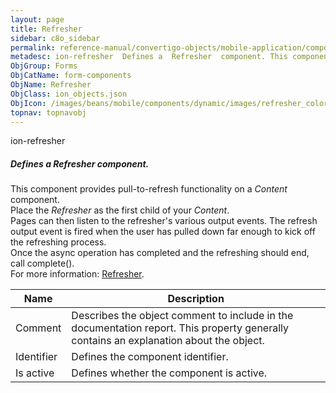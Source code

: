```yaml
---
layout: page
title: Refresher
sidebar: c8o_sidebar
permalink: reference-manual/convertigo-objects/mobile-application/components/form-components/refresher/
metadesc: ion-refresher  Defines a  Refresher  component. This component provides pull-to-refresh functionality on a  Content  component. Place the  Refresher  
ObjGroup: Forms
ObjCatName: form-components
ObjName: Refresher
ObjClass: ion_objects.json
ObjIcon: /images/beans/mobile/components/dynamic/images/refresher_color_32x32.png
topnav: topnavobj
---
```

ion-refresher<br/>

##### Defines a <i>Refresher</i> component.<br/>
This component provides pull-to-refresh functionality on a <i>Content</i> component.<br/>
Place the <i>Refresher</i> as the first child of your <i>Content</i>.<br/>
Pages can then listen to the refresher's various output events. The refresh output event is fired when the user has pulled down far enough to kick off the refreshing process.<br/>
 Once the async operation has completed and the refreshing should end, call complete().<br/>
 For more information: <a href='https://ionicframework.com/docs/v3/api/components/refresher/Refresher/' target='_blank'>Refresher</a>.

Name | Description 
--- | ---
Comment | Describes the object comment to include in the documentation report.  This property generally contains an explanation about the object. 
Identifier | Defines the component identifier.  
Is active | Defines whether the component is active. 

